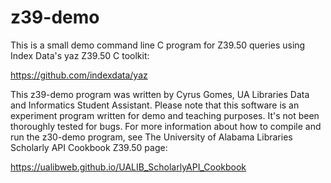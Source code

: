 # z39-demo

This is a small demo command line C program for Z39.50 queries using Index Data's yaz Z39.50 C toolkit:

https://github.com/indexdata/yaz

This z39-demo program was written by Cyrus Gomes, UA Libraries Data and Informatics Student Assistant. Please note
that this software is an experiment program written for demo and teaching purposes. It's not been thoroughly tested for bugs. For more information about how to compile and run the z30-demo program, see The University of Alabama Libraries
Scholarly API Cookbook Z39.50 page: 

https://ualibweb.github.io/UALIB_ScholarlyAPI_Cookbook


